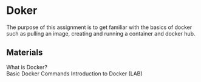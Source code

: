 # Doker
The purpose of this assignment is to get familiar with the basics of docker such as pulling an image, creating and running a container and docker hub.
## Materials
What is Docker? <br>
Basic Docker Commands
Introduction to Docker (LAB)
